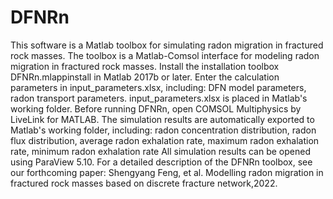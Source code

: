 # DFNRn
This software is a Matlab toolbox for simulating radon migration in fractured rock masses.
The toolbox is a Matlab-Comsol interface for modeling radon migration in fractured rock masses. 
Install the installation toolbox DFNRn.mlappinstall in Matlab 2017b or later.
Enter the calculation parameters in input_parameters.xlsx, including: DFN model parameters, radon transport parameters. input_parameters.xlsx is placed in Matlab's working folder.
Before running DFNRn, open COMSOL Multiphysics by LiveLink for MATLAB.
The simulation results are automatically exported to Matlab's working folder, including: radon concentration distribution, radon flux distribution, average radon exhalation rate, maximum radon exhalation rate, minimum radon exhalation rate
All simulation results can be opened using ParaView 5.10.
For a detailed description of the DFNRn toolbox, see our forthcoming paper: Shengyang Feng, et al. Modelling radon migration in fractured rock masses based on discrete fracture network,2022.
